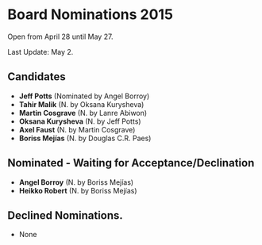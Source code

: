 # Board Nominations 2015

Open from April 28 until May 27.

Last Update: May 2. 

## Candidates

- **Jeff Potts** (Nominated by Angel Borroy)
- **Tahir Malik** (N. by Oksana Kurysheva)
- **Martin Cosgrave** (N. by Lanre Abiwon)
- **Oksana Kurysheva** (N. by Jeff Potts)
- **Axel Faust** (N. by Martin Cosgrave)
- **Boriss Mejías** (N. by Douglas C.R. Paes)

## Nominated - Waiting for Acceptance/Declination

- **Angel Borroy** (N. by Boriss Mejías)
- **Heikko Robert** (N. by Boriss Mejías)

## Declined Nominations.

- None

